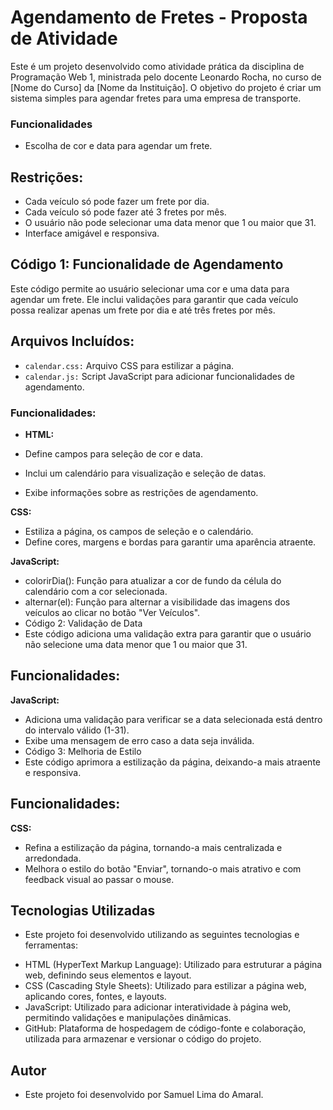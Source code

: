 # Agendamento de Fretes - Proposta de Atividade

Este é um projeto desenvolvido como atividade prática da disciplina de Programação Web 1, ministrada pelo docente Leonardo Rocha, no curso de [Nome do Curso] da [Nome da Instituição]. O objetivo do projeto é criar um sistema simples para agendar fretes para uma empresa de transporte.

### Funcionalidades
* Escolha de cor e data para agendar um frete.
## Restrições:
* Cada veículo só pode fazer um frete por dia.
* Cada veículo só pode fazer até 3 fretes por mês.
* O usuário não pode selecionar uma data menor que 1 ou maior que 31.
* Interface amigável e responsiva.
## Código 1: Funcionalidade de Agendamento
 
Este código permite ao usuário selecionar uma cor e uma data para agendar um frete. Ele inclui validações para garantir que cada veículo possa realizar apenas um frete por dia e até três fretes por mês.

## Arquivos Incluídos:
- `calendar.css:` Arquivo CSS para estilizar a página.
- `calendar.js:` Script JavaScript para adicionar funcionalidades de agendamento.

### Funcionalidades:
- **HTML:**

- Define campos para seleção de cor e data.
- Inclui um calendário para visualização e seleção de datas.
- Exibe informações sobre as restrições de agendamento.

**CSS:**

- Estiliza a página, os campos de seleção e o calendário.
- Define cores, margens e bordas para garantir uma aparência atraente.

**JavaScript:**

- colorirDia(): Função para atualizar a cor de fundo da célula do calendário com a cor selecionada.
- alternar(el): Função para alternar a visibilidade das imagens dos veículos ao clicar no botão "Ver Veículos".
- Código 2: Validação de Data
- Este código adiciona uma validação extra para garantir que o usuário não selecione uma data menor que 1 ou maior que 31.

## Funcionalidades:
**JavaScript:**

- Adiciona uma validação para verificar se a data selecionada está dentro do intervalo válido (1-31).
- Exibe uma mensagem de erro caso a data seja inválida.
- Código 3: Melhoria de Estilo
- Este código aprimora a estilização da página, deixando-a mais atraente e responsiva.

## Funcionalidades:
**CSS:**
- Refina a estilização da página, tornando-a mais centralizada e arredondada.
- Melhora o estilo do botão "Enviar", tornando-o mais atrativo e com feedback visual ao passar o mouse.

## Tecnologias Utilizadas
* Este projeto foi desenvolvido utilizando as seguintes tecnologias e ferramentas:

- HTML (HyperText Markup Language): Utilizado para estruturar a página web, definindo seus elementos e layout.
- CSS (Cascading Style Sheets): Utilizado para estilizar a página web, aplicando cores, fontes, e layouts.
- JavaScript: Utilizado para adicionar interatividade à página web, permitindo validações e manipulações dinâmicas.
- GitHub: Plataforma de hospedagem de código-fonte e colaboração, utilizada para armazenar e versionar o código do projeto.

## Autor
- Este projeto foi desenvolvido por Samuel Lima do Amaral.

